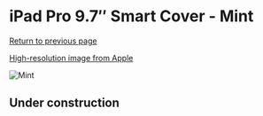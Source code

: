 # iPad Pro 9.7″ Smart Cover - Mint

[Return to previous page](/ipad_pro97)

[High-resolution image from Apple](https://store.storeimages.cdn-apple.com/8756/as-images.apple.com/is/MMG62?wid=4500&hei=4500&fmt=png)

<div style="width: 512px"><img src="/almost_uncompressed/MMG62.webp" alt="Mint"></div>

## Under construction

